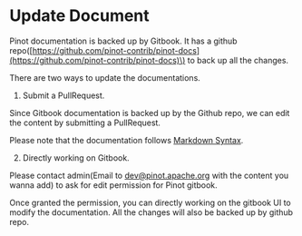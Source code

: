 # Update Document

Pinot documentation is backed up by Gitbook. It has a github repo\([https://github.com/pinot-contrib/pinot-docs](https://github.com/pinot-contrib/pinot-docs)\) to back up all the changes.

There are two ways to update the documentations.

1. Submit a PullRequest.

Since Gitbook documentation is backed up by the Github repo, we can edit the content by submitting a PullRequest.

Please note that the documentation follows [Markdown Syntax](https://www.markdownguide.org/basic-syntax/).

2. Directly working on Gitbook.

Please contact admin\(Email to [dev@pinot.apache.org](mailto:dev@pinot.apache.org) with the content you wanna add\) to ask for edit permission for Pinot gitbook.

Once granted the permission, you can directly working on the gitbook UI to modify the documentation. All the changes will also be backed up by github repo. 

